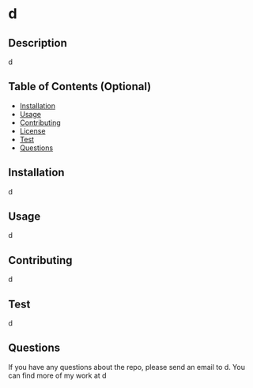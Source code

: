 
# d

## Description 

d


## Table of Contents (Optional)

* [Installation](#installation)
* [Usage](#usage)
* [Contributing](#contributing)
* [License](#license)
* [Test](#test)
* [Questions](#questions)


## Installation

d

## Usage 

d
 

## Contributing

d





## Test

d

## Questions
If you have any questions about the repo, please send an email to d. You can find more of my work at d


